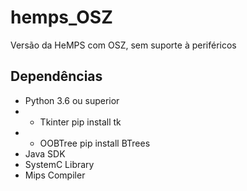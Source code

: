 # hemps_OSZ
Versão da HeMPS com OSZ, sem suporte à periféricos

## Dependências

* Python 3.6 ou superior
* * Tkinter
pip install tk
* * OOBTree
pip install BTrees
* Java SDK
* SystemC Library
* Mips Compiler